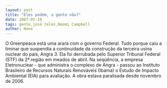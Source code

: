 ```yaml
---
layout: post
title: "Eles podem, a gente não?"
date: 2007-05-10
tags: gente,josé teles,Naomi Campbell
author: None
---
```

O Greenpeace est&aacute; uma arara com o governo Federal.
Tudo porque caiu a liminar que suspendia a continuidade da constru&ccedil;&atilde;o da terceira usina nuclear do pa&iacute;s, Angra 3. Ela foi derrubada pelo Superior Tribunal Federal (STF) da 2&ordf; regi&atilde;o em meados de abril. 
Na seq&uuml;&ecirc;ncia, a empresa Eletronuclear - que administra o complexo de Angra - passou ao Instituto Brasileiro de Recursos Naturais Renov&aacute;veis (Ibama) o Estudo de Impacto Ambiental (EIA) para avalia&ccedil;&atilde;o. 
A obra estava paralisada desde novembro de 2006. 